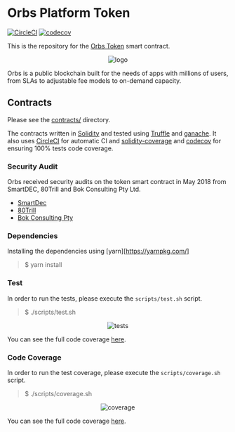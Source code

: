 # Orbs Platform Token

[![CircleCI](https://circleci.com/gh/orbs-network/orbs-token/tree/master.svg?style=svg)](https://circleci.com/gh/orbs-network/orbs-token/tree/master)
[![codecov](https://codecov.io/gh/orbs-network/orbs-token/branch/master/graph/badge.svg)](https://codecov.io/gh/orbs-network/orbs-token)

This is the repository for the [Orbs Token](https://orbs.com) smart contract.

<div align="center">
    <img alt="logo" src="/logo.jpg" />
</div>

Orbs is a public blockchain built for the needs of apps with millions of users, from SLAs to adjustable fee models to on-demand capacity.

## Contracts

Please see the [contracts/](contracts) directory.

The contracts written in [Solidity](https://solidity.readthedocs.io/en/develop/) and tested using [Truffle](http://truffleframework.com/) and [ganache](https://github.com/trufflesuite/ganache). It also uses [CircleCI](https://circleci.com/gh/orbs-network/orbs-token) for automatic CI and [solidity-coverage](https://github.com/sc-forks/solidity-coverage) and [codecov](https://codecov.io/gh/orbs-network/orbs-token) for ensuring 100% tests code coverage.

### Security Audit
Orbs received security audits on the token smart contract in May 2018 from SmartDEC, 80Trill and Bok Consulting Pty Ltd.

- [SmartDec](SmartDec%20OrbsToken%20Security%20Audit.pdf)
- [80Trill](80Trill_OrbsToken_Audit_v1.0.pdf)
- [Bok Consulting Pty](https://github.com/bokkypoobah/OrbsTokenSmartContractAudit)

### Dependencies

Installing the dependencies using [yarn][https://yarnpkg.com/]

> $ yarn install

### Test

In order to run the tests, please execute the `scripts/test.sh` script.

> $ ./scripts/test.sh

<div align="center">
    <img alt="tests" src="/images/tests.png" />
</div>

You can see the full code coverage [here](https://circleci.com/gh/orbs-network/orbs-token).

### Code Coverage

In order to run the test coverage, please execute the `scripts/coverage.sh` script.

> $ ./scripts/coverage.sh

<div align="center">
    <img alt="coverage" src="/images/coverage.png" />
</div>

You can see the full code coverage [here](https://codecov.io/gh/orbs-network/orbs-token/tree/master/contracts).
